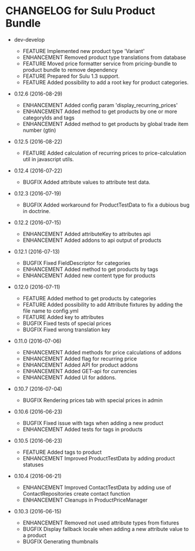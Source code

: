 CHANGELOG for Sulu Product Bundle
=================================

* dev-develop

    * FEATURE     Implemented new product type 'Variant'
    * ENHANCEMENT Removed product type translations from database
    * FEATURE     Moved price formatter service from pricing-bundle to product bundle to remove dependency
    * FEATURE     Prepared for Sulu 1.3 support.
    * FEATURE     Added possibility to add a root key for product categories.

* 0.12.6 (2016-08-29)

    * ENHANCEMENT Added config param 'display_recurring_prices'
    * ENHANCEMENT Added method to get products by one or more categoryIds and tags
    * ENHANCEMENT Added method to get products by global trade item number (gtin)
    
* 0.12.5 (2016-08-22)

    * FEATURE Added calculation of recurring prices to price-calculation util in javascript utils.

* 0.12.4 (2016-07-22)

    * BUGFIX  Added attribute values to attribute test data.

* 0.12.3 (2016-07-19)

    * BUGFIX  Added workaround for ProductTestData to fix a dubious bug in doctrine.
    
* 0.12.2 (2016-07-15)

    * ENHANCEMENT Added attributeKey to attributes api
    * ENHANCEMENT Added addons to api output of products

* 0.12.1 (2016-07-13)

    * BUGFIX      Fixed FieldDescriptor for categories
    * ENHANCEMENT Added method to get products by tags
    * ENHANCEMENT Added new content type for products

* 0.12.0 (2016-07-11)

    * FEATURE   Added method to get products by categories
    * FEATURE   Added possibility to add Attribute fixtures by adding the file name to config.yml
    * FEATURE   Added key to attributes
    * BUGFIX    Fixed tests of special prices
    * BUGFIX    Fixed wrong translation key

* 0.11.0 (2016-07-06)

    * ENHANCEMENT Added methods for price calculations of addons
    * ENHANCEMENT Added flag for recurring price
    * ENHANCEMENT Added API for product addons
    * ENHANCEMENT Added GET-api for currencies
    * ENHANCEMENT Added UI for addons.

* 0.10.7 (2016-07-04)

    * BUGFIX Rendering prices tab with special prices in admin

* 0.10.6 (2016-06-23)

    * BUGFIX Fixed issue with tags when adding a new product
    * ENHANCEMENT Added tests for tags in products

* 0.10.5 (2016-06-23)

    * FEATURE Added tags to product
    * ENHANCEMENT Improved ProductTestData by adding product statuses
    
* 0.10.4 (2016-06-21)

    * ENHANCEMENT Improved ContactTestData by adding use of ContactRepositories create contact function
    * ENHANCEMENT Cleanups in ProductPriceManager

* 0.10.3 (2016-06-15)

    * ENHANCEMENT Removed not used attribute types from fixtures
    * BUGFIX Display fallback locale when adding a new attribute value to a product
    * BUGFIX Generating thumbnails
